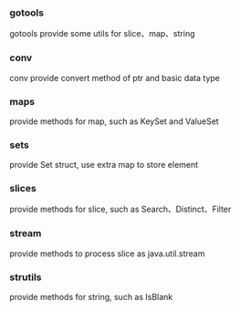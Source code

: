 ### gotools
gotools provide some utils for slice、map、string

### conv
conv provide convert method of ptr and basic data type

### maps
provide methods for map, such as KeySet and ValueSet

### sets
provide Set struct, use extra map to store element

### slices
provide methods for slice, such as Search、Distinct、Filter

### stream
provide methods to process slice as java.util.stream

### strutils
provide methods for string, such as IsBlank